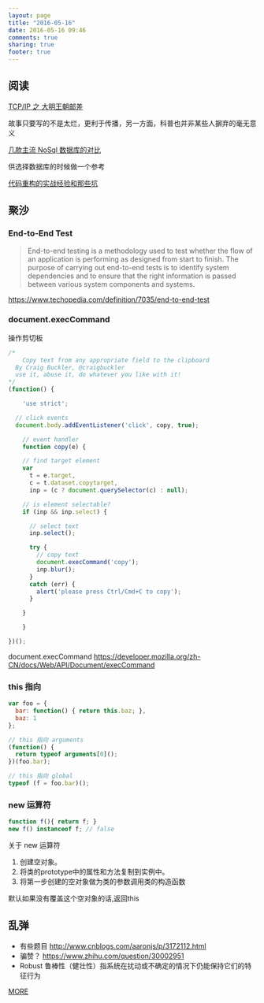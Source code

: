 ```yaml
---
layout: page
title: "2016-05-16"
date: 2016-05-16 09:46
comments: true
sharing: true
footer: true
---
```


## 阅读

[TCP/IP 之 大明王朝邮差](http://blog.jobbole.com/100779/)

故事只要写的不是太烂，更利于传播，另一方面，科普也并非某些人摒弃的毫无意义

[几款主流 NoSql 数据库的对比](http://www.cnblogs.com/vajoy/p/5471308.html)

供选择数据库的时候做一个参考

[代码重构的实战经验和那些坑](http://www.iteye.com/news/31551)


## 聚沙

### End-to-End Test

> End-to-end testing is a methodology used to test whether the flow of an application is performing as designed from start to finish. The purpose of carrying out end-to-end tests is to identify system dependencies and to ensure that the right information is passed between various system components and systems.


https://www.techopedia.com/definition/7035/end-to-end-test

### document.execCommand

操作剪切板

```js
/*
	Copy text from any appropriate field to the clipboard
  By Craig Buckler, @craigbuckler
  use it, abuse it, do whatever you like with it!
*/
(function() {

	'use strict';

  // click events
  document.body.addEventListener('click', copy, true);

	// event handler
	function copy(e) {

    // find target element
    var
      t = e.target,
      c = t.dataset.copytarget,
      inp = (c ? document.querySelector(c) : null);

    // is element selectable?
    if (inp && inp.select) {

      // select text
      inp.select();

      try {
        // copy text
        document.execCommand('copy');
        inp.blur();
      }
      catch (err) {
        alert('please press Ctrl/Cmd+C to copy');
      }

    }

	}

})();
```

document.execCommand https://developer.mozilla.org/zh-CN/docs/Web/API/Document/execCommand

### this 指向

```js
var foo = {  
  bar: function() { return this.baz; },  
  baz: 1
};

// this 指向 arguments
(function() {  
  return typeof arguments[0]();
})(foo.bar);

// this 指向 global
typeof (f = foo.bar)();
```

### new 运算符

```js
function f(){ return f; }
new f() instanceof f; // false
```

关于 new 运算符

1. 创建空对象。
2. 将类的prototype中的属性和方法复制到实例中。
3. 将第一步创建的空对象做为类的参数调用类的构造函数

默认如果没有覆盖这个空对象的话,返回this

## 乱弹

* 有些题目 http://www.cnblogs.com/aaronjs/p/3172112.html
* 骗赞？ https://www.zhihu.com/question/30002951
* Robust 鲁棒性（健壮性）指系统在扰动或不确定的情况下仍能保持它们的特征行为


[MORE](http://blog.mirreal.net/note/2016-05-16.html)
